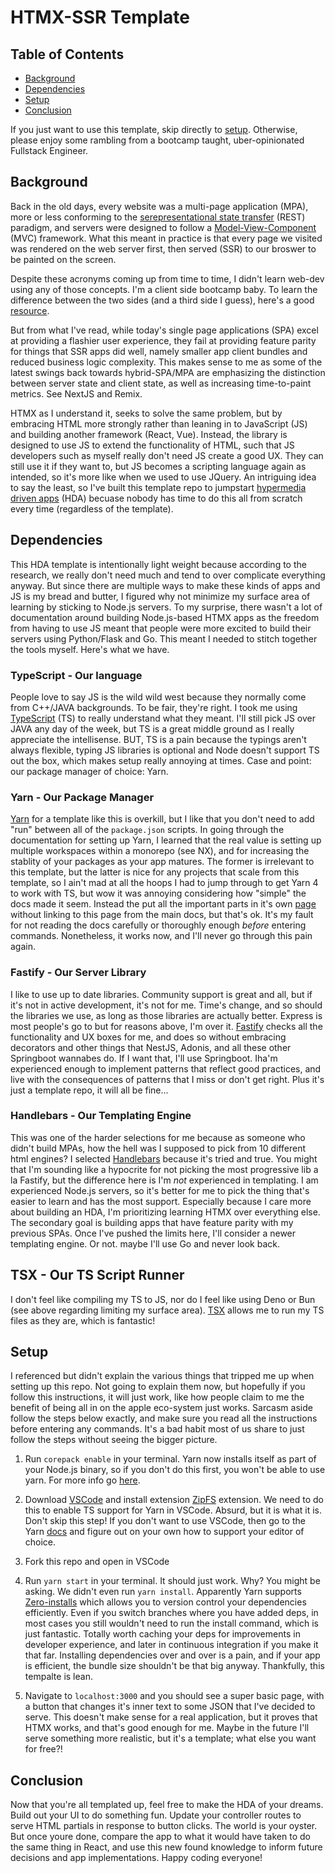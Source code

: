 # HTMX-SSR Template

## Table of Contents

- [Background](#background)
- [Dependencies](#dependencies)
- [Setup](#setup)
- [Conclusion](#conclusion)

If you just want to use this template, skip directly to [setup](#setup). Otherwise, please enjoy some rambling from a bootcamp taught, uber-opinionated Fullstack Engineer.

## Background

Back in the old days, every website was a multi-page application (MPA), more or less conforming to the [serepresentational state transfer](https://codewords.recurse.com/issues/five/what-restful-actually-means) (REST) paradigm, and servers were designed to follow a [Model-View-Component](https://www.tutorialspoint.com/mvc_framework/mvc_framework_introduction.htm) (MVC) framework. What this meant in practice is that every page we visited was rendered on the web server first, then served (SSR) to our broswer to be painted on the screen.

Despite these acronyms coming up from time to time, I didn't learn web-dev using any of those concepts. I'm a client side bootcamp baby. To learn the difference between the two sides (and a third side I guess), here's a good [resource](https://www.toptal.com/front-end/client-side-vs-server-side-pre-rendering).

But from what I've read, while today's single page applications (SPA) excel at providing a flashier user experience, they fail at providing feature parity for things that SSR apps did well, namely smaller app client bundles and reduced business logic complexity. This makes sense to me as some of the latest swings back towards hybrid-SPA/MPA are emphasizing the distinction between server state and client state, as well as increasing time-to-paint metrics. See NextJS and Remix.

HTMX as I understand it, seeks to solve the same problem, but by embracing HTML more strongly rather than leaning in to JavaScript (JS) and building another framework (React, Vue). Instead, the library is designed to use JS to extend the functionality of HTML, such that JS developers such as myself really don't need JS create a good UX. They can still use it if they want to, but JS becomes a scripting language again as intended, so it's more like when we used to use JQuery. An intriguing idea to say the least, so I've built this template repo to jumpstart [hypermedia driven apps](https://htmx.org/essays/hypermedia-driven-applications/) (HDA) becuase nobody has time to do this all from scratch every time (regardless of the template).

## Dependencies

This HDA template is intentionally light weight because according to the research, we really don't need much and tend to over complicate everything anyway. But since there are multiple ways to make these kinds of apps and JS is my bread and butter, I figured why not minimize my surface area of learning by sticking to Node.js servers. To my surprise, there wasn't a lot of documentation around building Node.js-based HTMX apps as the freedom from having to use JS meant that people were more excited to build their servers using Python/Flask and Go. This meant I needed to stitch together the tools myself. Here's what we have.

### TypeScript - Our language

People love to say JS is the wild wild west because they normally come from C++/JAVA backgrounds. To be fair, they're right. I took me using [TypeScript](https://www.typescriptlang.org/) (TS) to really understand what they meant. I'll still pick JS over JAVA any day of the week, but TS is a great middle ground as I really appreciate the intellisense. BUT, TS is a pain because the typings aren't always flexible, typing JS libraries is optional and Node doesn't support TS out the box, which makes setup really annoying at times. Case and point: our package manager of choice: Yarn.

### Yarn - Our Package Manager

[Yarn](https://yarnpkg.com/getting-started) for a template like this is overkill, but I like that you don't need to add "run" between all of the `package.json` scripts. In going through the documentation for setting up Yarn, I learned that the real value is setting up multiple workspaces within a monorepo (see NX), and for increasing the stablity of your packages as your app matures. The former is irrelevant to this template, but the latter is nice for any projects that scale from this template, so I ain't mad at all the hoops I had to jump through to get Yarn 4 to work with TS, but wow it was annoying considering how "simple" the docs made it seem. Instead the put all the important parts in it's own [page](https://yarnpkg.com/getting-started/editor-sdks) without linking to this page from the main docs, but that's ok. It's my fault for not reading the docs carefully or thoroughly enough _before_ entering commands. Nonetheless, it works now, and I'll never go through this pain again.

### Fastify - Our Server Library

I like to use up to date libraries. Community support is great and all, but if it's not in active development, it's not for me. Time's change, and so should the libraries we use, as long as those libraries are actually better. Express is most people's go to but for reasons above, I'm over it. [Fastify](https://fastify.dev/) checks all the functionality and UX boxes for me, and does so without embracing decorators and other things that NestJS, Adonis, and all these other Springboot wannabes do. If I want that, I'll use Springboot. Iha'm experienced enough to implement patterns that reflect good practices, and live with the consequences of patterns that I miss or don't get right. Plus it's just a template repo, it will all be fine...

### Handlebars - Our Templating Engine

This was one of the harder selections for me because as someone who didn't build MPAs, how the hell was I supposed to pick from 10 different html engines? I selected [Handlebars](https://handlebarsjs.com/) because it's tried and true. You might that I'm sounding like a hypocrite for not picking the most progressive lib a la Fastify, but the difference here is I'm _not_ experienced in templating. I am experienced Node.js servers, so it's better for me to pick the thing that's easier to learn and has the most support. Especially because I care more about building an HDA, I'm prioritizing learning HTMX over everything else. The secondary goal is building apps that have feature parity with my previous SPAs. Once I've pushed the limits here, I'll consider a newer templating engine. Or not. maybe I'll use Go and never look back.

## TSX - Our TS Script Runner

I don't feel like compiling my TS to JS, nor do I feel like using Deno or Bun (see above regarding limiting my surface area). [TSX](https://github.com/privatenumber/tsx) allows me to run my TS files as they are, which is fantastic!

## Setup

I referenced but didn't explain the various things that tripped me up when setting up this repo. Not going to explain them now, but hopefully if you follow this instructions, it will just work, like how people claim to me the benefit of being all in on the apple eco-system just works. Sarcasm aside follow the steps below exactly, and make sure you read all the instructions before entering any commands. It's a bad habit most of us share to just follow the steps without seeing the bigger picture.

1. Run `corepack enable` in your terminal. Yarn now installs itself as part of your Node.js binary, so if you don't do this first, you won't be able to use yarn. For more info go [here](https://yarnpkg.com/corepack).

2. Download [VSCode](https://code.visualstudio.com/download) and install extension [ZipFS](https://marketplace.visualstudio.com/items?itemName=arcanis.vscode-zipfs) extension. We need to do this to enable TS support for Yarn in VSCode. Absurd, but it is what it is. Don't skip this step! If you don't want to use VSCode, then go to the Yarn [docs](https://yarnpkg.com/getting-started/editor-sdks) and figure out on your own how to support your editor of choice.

3. Fork this repo and open in VSCode

4. Run `yarn start` in your terminal. It should just work. Why? You might be asking. We didn't even run `yarn install`. Apparently Yarn supports [Zero-installs](https://yarnpkg.com/features/caching) which allows you to version control your dependencies efficiently. Even if you switch branches where you have added deps, in most cases you still wouldn't need to run the install command, which is just fantastic. Totally worth caching your deps for improvements in developer experience, and later in continuous integration if you make it that far. Installing dependencies over and over is a pain, and if your app is efficient, the bundle size shouldn't be that big anyway. Thankfully, this tempalte is lean.

5. Navigate to `localhost:3000` and you should see a super basic page, with a button that changes it's inner text to some JSON that I've decided to serve. This doesn't make sense for a real application, but it proves that HTMX works, and that's good enough for me. Maybe in the future I'll serve something more realistic, but it's a template; what else you want for free?!

## Conclusion

Now that you're all templated up, feel free to make the HDA of your dreams. Build out your UI to do something fun. Update your controller routes to serve HTML partials in response to button clicks. The world is your oyster. But once youre done, compare the app to what it would have taken to do the same thing in React, and use this new found knowledge to inform future decisions and app implementations. Happy coding everyone!
